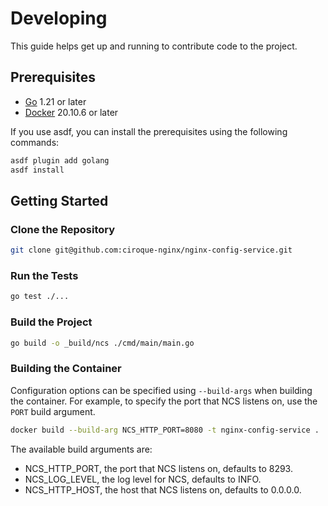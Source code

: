 # Developing

This guide helps get up and running to contribute code to the project.

## Prerequisites

- [Go](https://golang.org/doc/install) 1.21 or later
- [Docker](https://docs.docker.com/get-docker/) 20.10.6 or later

If you use asdf, you can install the prerequisites using the following commands:

```bash
asdf plugin add golang
asdf install 
```

## Getting Started

### Clone the Repository

```bash
git clone git@github.com:ciroque-nginx/nginx-config-service.git
```

### Run the Tests

```bash
go test ./...
```

### Build the Project

```bash
go build -o _build/ncs ./cmd/main/main.go
```

### Building the Container

Configuration options can be specified using `--build-args` when building the container. For example, to specify the port that NCS listens on, use the `PORT` build argument.

```bash
docker build --build-arg NCS_HTTP_PORT=8080 -t nginx-config-service .
```

The available build arguments are:
- NCS_HTTP_PORT, the port that NCS listens on, defaults to 8293.
- NCS_LOG_LEVEL, the log level for NCS, defaults to INFO.
- NCS_HTTP_HOST, the host that NCS listens on, defaults to 0.0.0.0.
